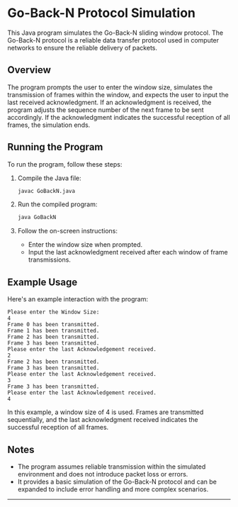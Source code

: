 # Go-Back-N Protocol Simulation

This Java program simulates the Go-Back-N sliding window protocol. The Go-Back-N protocol is a reliable data transfer protocol used in computer networks to ensure the reliable delivery of packets.

## Overview

The program prompts the user to enter the window size, simulates the transmission of frames within the window, and expects the user to input the last received acknowledgment. If an acknowledgment is received, the program adjusts the sequence number of the next frame to be sent accordingly. If the acknowledgment indicates the successful reception of all frames, the simulation ends.

## Running the Program

To run the program, follow these steps:

1. Compile the Java file:
   ```sh
   javac GoBackN.java
   ```

2. Run the compiled program:
   ```sh
   java GoBackN
   ```

3. Follow the on-screen instructions:
   - Enter the window size when prompted.
   - Input the last acknowledgment received after each window of frame transmissions.

## Example Usage

Here's an example interaction with the program:

```
Please enter the Window Size: 
4
Frame 0 has been transmitted.
Frame 1 has been transmitted.
Frame 2 has been transmitted.
Frame 3 has been transmitted.
Please enter the last Acknowledgement received.
2
Frame 2 has been transmitted.
Frame 3 has been transmitted.
Please enter the last Acknowledgement received.
3
Frame 3 has been transmitted.
Please enter the last Acknowledgement received.
4
```

In this example, a window size of 4 is used. Frames are transmitted sequentially, and the last acknowledgment received indicates the successful reception of all frames.

## Notes

- The program assumes reliable transmission within the simulated environment and does not introduce packet loss or errors.
- It provides a basic simulation of the Go-Back-N protocol and can be expanded to include error handling and more complex scenarios.

---